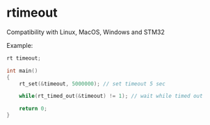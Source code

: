 # rtimeout

Compatibility with Linux, MacOS, Windows and STM32

Example:
```c
rt timeout;

int main()
{
    rt_set(&timeout, 5000000); // set timeout 5 sec

    while(rt_timed_out(&timeout) != 1); // wait while timed out

    return 0;
}
```
